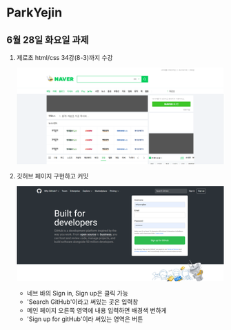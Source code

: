 # ParkYejin

## 6월 28일 화요일 과제

1.  제로초 html/css 34강(8-3)까지 수강

    ![제로초강의](./결과물/네이버.png)

1.  깃허브 페이지 구현하고 커밋

    ![깃허브페이지](./결과물/깃허브페이지.png)

    - 네브 바의 Sign in, Sign up은 클릭 가능
    - 'Search GitHub'이라고 써있는 곳은 입력창
    - 메인 페이지 오른쪽 영역에 내용 입력하면 배경색 변하게
    - 'Sign up for gitHub'이라 써있는 영역은 버튼
